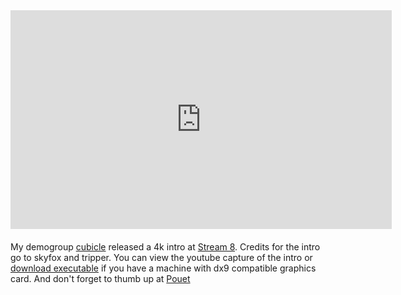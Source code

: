 
<div style="float: left; padding-right: 20px; padding-bottom: 20px;">
<iframe width="610" height="350" src="http://www.youtube.com/embed/W12D5nFZKCE?hd=1" frameborder="0" allowfullscreen></iframe>
</div>

My demogroup [cubicle](http://www.cubicle.fi) released a 4k intro at [Stream 8](http://streamparty.org/).
Credits for the intro go to skyfox and tripper. You can view the youtube
capture of the intro or [download executable](http://cubicle.fi/files/cubicle-nebel.zip) if you have a machine with dx9 compatible graphics card.
And don't forget to thumb up at [Pouet](http://pouet.net/prod.php?which=56995)

